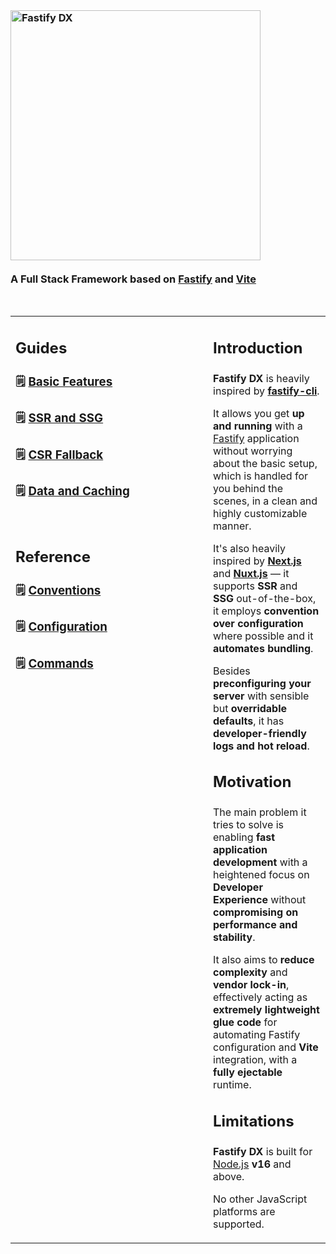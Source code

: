 <br>

### <img width="400px" alt="Fastify DX" src="https://user-images.githubusercontent.com/12291/163095704-d1bd8541-ecde-4707-8068-17d2fd725c01.svg"><br><br>A Full Stack Framework based on [Fastify](https://fastify.io) and [Vite](https://vitejs.org)

<br>

<table>
<tr>
<td width="300px" valign="top">

<h2>

**Guides**

</h2>

### 🗒 [**Basic Features**]()

### 🗒 [**SSR and SSG**]()
  
### 🗒 [**CSR Fallback**]()

### 🗒 [**Data and Caching**]()

<br>

<h2>

**Reference**

</h2>

### 🗒 [**Conventions**]()

### 🗒 [**Configuration**]()

### 🗒 [**Commands**]()
  
</td>
<td valign="top">
<h2>

**Introduction**

</h2>

**Fastify DX** is heavily inspired by **[fastify-cli]()**. 
  
It allows you get **up and running** with a [Fastify]() application without worrying about the basic setup, which is handled for you behind the scenes, in a clean and highly customizable manner.
  
It's also heavily inspired by **[Next.js]()** and **[Nuxt.js]()** — it supports **SSR** and **SSG** out-of-the-box, it employs **convention over configuration** where possible and it **automates bundling**.
  
Besides **preconfiguring your server** with sensible but **overridable defaults**, it has **developer-friendly logs and hot reload**.

<h2>

**Motivation**

</h2>

The main problem it tries to solve is enabling **fast application development** with a heightened focus on **Developer Experience** without **compromising on performance and stability**. 
  
It also aims to **reduce complexity** and **vendor lock-in**, effectively acting as **extremely lightweight glue code** for automating Fastify configuration and **Vite** integration, with a **fully ejectable** runtime.

<h2>

**Limitations**

</h2>

**Fastify DX** is built for [Node.js]() **v16** and above.
  
No other JavaScript platforms are supported.

</td>
</tr>
</table>
